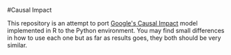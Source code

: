 #Causal Impact

This repository is an attempt to port [Google's Causal Impact](https://github.com/google/CausalImpact) model implemented in R to the Python environment.
You may find small differences in how to use each one but as far as results goes, they both should be very similar.
